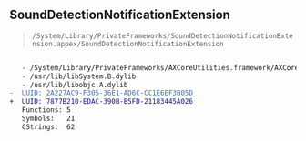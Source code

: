 ## SoundDetectionNotificationExtension

> `/System/Library/PrivateFrameworks/SoundDetectionNotificationExtension.appex/SoundDetectionNotificationExtension`

```diff

   - /System/Library/PrivateFrameworks/AXCoreUtilities.framework/AXCoreUtilities
   - /usr/lib/libSystem.B.dylib
   - /usr/lib/libobjc.A.dylib
-  UUID: 2A227AC9-F305-36E1-AD6C-CC1E6EF3B05D
+  UUID: 7877B210-EDAC-390B-B5FD-21183445A026
   Functions: 5
   Symbols:   21
   CStrings:  62

```
